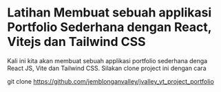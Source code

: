 # Latihan Membuat sebuah applikasi Portfolio Sederhana dengan React, Vitejs dan Tailwind CSS

Kali ini kita akan membuat sebuah applikasi portfolio sederhana denga React JS, Vite dan Tailwind CSS.
Silakan clone project ini dengan cara

git clone https://github.com/jemblonganvalley/jvalley_yt_project_portfolio
